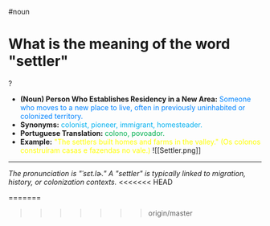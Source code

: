 #noun

# What is the meaning of the word "settler"
?
* **(Noun) Person Who Establishes Residency in a New Area:** <span style="color:rgb(0, 132, 255)">Someone who moves to a new place to live, often in previously uninhabited or colonized territory.</span>
* **Synonyms:** <span style="color:rgb(0, 176, 240)">colonist, pioneer, immigrant, homesteader.</span>
* **Portuguese Translation:** <span style="color:rgb(0, 176, 80)">colono, povoador.</span>
* **Example:** <span style="color:rgb(255, 255, 0)">"The settlers built homes and farms in the valley." (Os colonos construíram casas e fazendas no vale.)</span>
![[Settler.png]]
---
*The pronunciation is "ˈsɛt.lɚ." A "settler" is typically linked to migration, history, or colonization contexts.*
<<<<<<< HEAD
<!--SR:!2025-06-19,4,270-->
=======
<!--SR:!2025-06-10,4,270-->
>>>>>>> origin/master
